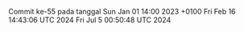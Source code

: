 Commit ke-55 pada tanggal Sun Jan 01 14:00 2023 +0100
Fri Feb 16 14:43:06 UTC 2024
Fri Jul  5 00:50:48 UTC 2024

